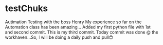 # testChuks
Autimation Testing with the boss Henry
My experience so far on the Automation class has been amazing...
Added my first python file with 1st and second commit.
This is my third commit.
Today commit was done @ the workhaven...So, I will be doing a daily push and pull😍
